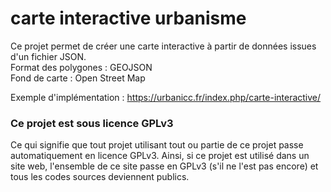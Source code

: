 # carte interactive urbanisme
Ce projet permet de créer une carte interactive à partir de données issues d'un fichier JSON.  
Format des polygones : GEOJSON  
Fond de carte : Open Street Map  

Exemple d'implémentation : https://urbanicc.fr/index.php/carte-interactive/


### Ce projet est sous licence GPLv3
Ce qui signifie que tout projet utilisant tout ou partie de ce projet passe automatiquement en licence GPLv3.
Ainsi, si ce projet est utilisé dans un site web, l'ensemble de ce site passe en GPLv3 (s'il ne l'est pas encore) et tous les codes sources deviennent publics.
